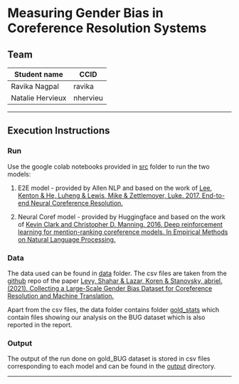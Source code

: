 # Measuring Gender Bias in Coreference Resolution Systems
## Team
|Student name      | CCID       |
|------------------|------------|
|Ravika Nagpal     |  ravika    |
|Natalie Hervieux  |  nhervieu  |

---
## Execution Instructions
### Run

Use the google colab notebooks provided in [src](src/) folder to run the two models:

1. E2E model - provided by Allen NLP and based on the work of [Lee, Kenton & He, Luheng & Lewis, Mike & Zettlemoyer, Luke. 2017. End-to-end Neural Coreference Resolution.](https://arxiv.org/pdf/1707.07045.pdf)

2. Neural Coref model - provided by Huggingface and based on the work of  [Kevin Clark and Christopher D. Manning. 2016. Deep reinforcement learning for mention-ranking coreference models. In Empirical Methods on Natural Language Processing.](https://aclanthology.org/D16-1245.pdf)

### Data

The data used can be found in [data](data/) folder. The csv files are taken from the [github](https://github.com/SLAB-NLP/BUG) repo of the paper [Levy, Shahar & Lazar, Koren & Stanovsky, abriel. (2021). Collecting a Large-Scale Gender Bias Dataset for Coreference Resolution and Machine Translation. ](https://arxiv.org/pdf/2109.03858.pdf)

Apart from the csv files, the data folder contains folder [gold_stats](data/gold_stats) which contain files showing our analysis on the BUG dataset which is also reported in the report.

### Output

The output of the run done on gold_BUG dataset is stored in csv files corresponding to each model and can be found in the [output](output/) directory.

---
